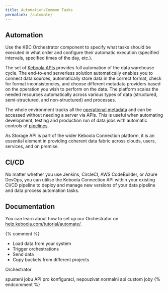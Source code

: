 ```yaml
---
title: Automation/Common Tasks
permalink: /automate/
---
```


## Automation

Use the KBC Orchestrator component to specify what tasks should be executed in what order and 
configure their automatic execution (specified intervals, specified times of the day, etc.).

The set of [Keboola APIs](/overview/api/) provides full automation of the data warehouse cycle. 
The end-to-end serverless solution automatically enables you to connect data sources, automatically store data 
in the correct format, check for format inconsistencies, and choose different metadata providers based on the
operation you wish to perform on the data. The platform scales the needed resources automatically across various 
types of data (structured, semi-structured, and non-structured) and processes.

The whole environment tracks all the [operational metadata](https://keboola.docs.apiary.io/#reference/events) 
and can be accessed without needing a server via APIs. This is useful when automating development, testing and 
production run of data jobs with automatic controls of [pipelines](https://keboola.docs.apiary.io/#reference/development-branches).

As Storage API is part of the wider Keboola Connection platform, it is an essential element in providing coherent data 
fabric across clouds, users, services, and on premise.


## CI/CD

No matter whether you use Jenkins, CircleCI, AWS CodeBuilder, or Azure DevOps, you can utilise 
the Keboola Connection API within your existing CI/CD pipeline to deploy and manage new versions of your data 
pipeline and data process automation tasks.

## Documentation

You can learn about how to set up our Orchestrator on [help.keboola.com/tutorial/automate/](https://help.keboola.com/tutorial/automate/).

{% comment %} 
  - Load data from your system
  - Trigger orchestrations
  - Send data
  - Copy buckets from different projects


Orchestrator

spusteni jobu
API pro konfiguraci, nepouzivat normalni api
custom joby
{% endcomment %}

